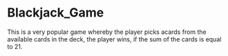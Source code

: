 # Blackjack_Game
This is a very popular game whereby the player picks acards from the available cards in the deck, the player wins, if the sum of the cards is equal to 21.
